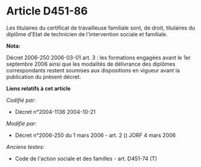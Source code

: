 # Article D451-86

Les titulaires du certificat de travailleuse familiale sont, de droit, titulaires du diplôme d'Etat de technicien de
l'intervention sociale et familiale.

**Nota:**

Décret 2006-250 2006-03-01 art. 3 : les formations engagées avant le 1er septembre 2006 ainsi que les modalités de délivrance
des diplômes correspondants restent soumises aux dispositions en vigueur avant la publication du présent décret.

**Liens relatifs à cet article**

_Codifié par_:

  - Décret n°2004-1136 2004-10-21

_Modifié par_:

  - Décret n°2006-250 du 1 mars 2006 - art. 2 () JORF 4 mars 2006

_Anciens textes_:

  - Code de l'action sociale et des familles - art. D451-74 (T)
